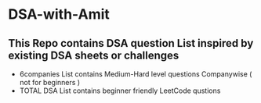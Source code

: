 ﻿# DSA-with-Amit
## This Repo contains DSA question List inspired by existing DSA sheets or challenges 
 <ul>
  <li>6companies List contains Medium-Hard level questions Companywise ( not for beginners )</li>
  <li>TOTAL DSA List contains beginner friendly LeetCode qustions </li>
 </ul>
